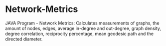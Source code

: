 # Network-Metrics
JAVA Program - Network Metrics: Calculates measurements of graphs, the amount of nodes, edges, average in-degree and out-degree, graph density, degree correlation, reciprocity percentage, mean geodesic path and the directed diameter.
